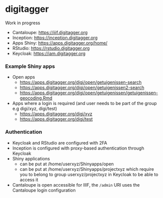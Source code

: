 # digitagger

Work in progress

- Cantaloupe: https://iiif.digitagger.org
- Inception: https://inception.digitagger.org
- Apps Shiny: https://apps.digitagger.org/home/
- RStudio: https://rstudio.digitagger.org
- Keycloak: https://iam.digitagger.org
### Example Shiny apps

- Open apps
    - https://apps.digitagger.org/digi/open/getuigenissen-search
    - https://apps.digitagger.org/digi/open/getuigenissen2-search
    - https://apps.digitagger.org/digi/open/getuigenissen/getuigenissen-geocoding.Rmd
- Apps where a login is required (and user needs to be part of the group e.g digi/xyz, digi/test)
    - https://apps.digitagger.org/digi/xyz
    - https://apps.digitagger.org/digi/test
### Authentication

- Keycloak and RStudio are configured with 2FA
- Inception is configured with proxy-based authentication through Keycloak
- Shiny applications
    - can be put at /home/userxyz/Shinyapps/open
    - can be put at /home/userxyz/Shinyapps/projectxyz which require you to belong to group userxyz/projectxyz in Keycloak to be able to access it
- Cantaloupe is open accessible for IIIF, the `/admin` URI uses the Cantaloupe login configuration
